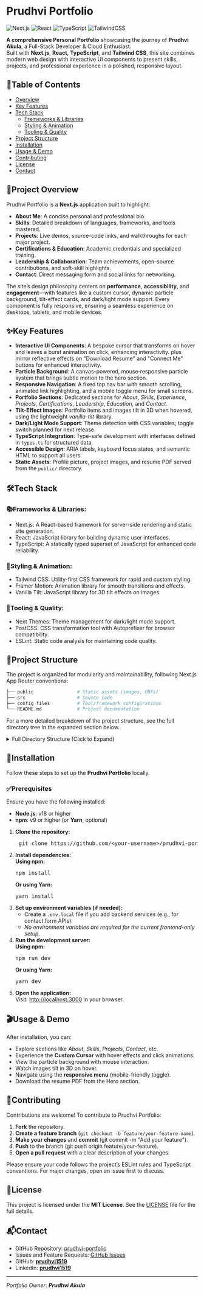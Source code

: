 # Prudhvi Portfolio

![Next.js](https://img.shields.io/badge/Next.js-000000?style=for-the-badge&logo=nextdotjs&logoColor=white)
![React](https://img.shields.io/badge/React-61DAFB?style=for-the-badge&logo=react&logoColor=black)
![TypeScript](https://img.shields.io/badge/TypeScript-3178C6?style=for-the-badge&logo=typescript&logoColor=white)
![TailwindCSS](https://img.shields.io/badge/Tailwind_CSS-06B6D4?style=for-the-badge&logo=tailwind-css&logoColor=white)

**A comprehensive Personal Portfolio** showcasing the journey of **Prudhvi Akula**, a Full-Stack Developer & Cloud Enthusiast.  
Built with **Next.js**, **React**, **TypeScript**, and **Tailwind CSS**, this site combines modern web design with interactive UI components to present skills, projects, and professional experience in a polished, responsive layout.

## 📑Table of Contents

- [Overview](#overview)
- [Key Features](#key-features)
- [Tech Stack](#tech-stack)
  - [Frameworks & Libraries](#frameworks-&-libraries)
  - [Styling & Animation](#styling-&-animation)
  - [Tooling & Quality](#tooling-&-quality)
- [Project Structure](#project-structure)
- [Installation](#installation)
- [Usage & Demo](#usage-&-demo)
- [Contributing](#contributing)
- [License](#license)
- [Contact](#contact)



## 📝Project Overview

Prudhvi Portfolio is a **Next.js** application built to highlight:
- **About Me**: A concise personal and professional bio.
- **Skills**: Detailed breakdown of languages, frameworks, and tools mastered.
- **Projects**: Live demos, source-code links, and walkthroughs for each major project.
- **Certifications & Education**: Academic credentials and specialized training.
- **Leadership & Collaboration**: Team achievements, open-source contributions, and soft-skill highlights.
- **Contact**: Direct messaging form and social links for networking.

The site’s design philosophy centers on **performance**, **accessibility**, and **engagement**—with features like a custom cursor, dynamic particle background, tilt-effect cards, and dark/light mode support. Every component is fully responsive, ensuring a seamless experience on desktops, tablets, and mobile devices.



## ✨Key Features

- **Interactive UI Components**: A bespoke cursor that transforms on hover and leaves a burst animation on click, enhancing interactivity. plus mirror reflective effects on "Download Resume" and "Connect Me" buttons for enhanced interactivity.
- **Particle Background**: A canvas-powered, mouse‐responsive particle system that brings subtle motion to the hero section.
- **Responsive Navigation**: A fixed top nav bar with smooth scrolling, animated link highlighting, and a mobile toggle menu for small screens.
- **Portfolio Sections**: Dedicated sections for *About*, *Skills*, *Experience*, *Projects*, *Certifications*, *Leadership*, *Education*, and *Contact*.
- **Tilt-Effect Images**: Portfolio items and images tilt in 3D when hovered, using the lightweight *vanilla-tilt* library.
- **Dark/Light Mode Support**: Theme detection with CSS variables; toggle switch planned for next release.
- **TypeScript Integration**: Type-safe development with interfaces defined in `types.ts` for structured data.
- **Accessible Design**: ARIA labels, keyboard focus states, and semantic HTML to support all users.
- **Static Assets**: Profile picture, project images, and resume PDF served from the `public/` directory.


## 🛠️Tech Stack

### 📚Frameworks & Libraries:
- Next.js: A React-based framework for server-side rendering and static site generation.
- React: JavaScript library for building dynamic user interfaces.
- TypeScript: A statically typed superset of JavaScript for enhanced code reliability.

### 🎨Styling & Animation:
- Tailwind CSS: Utility-first CSS framework for rapid and custom styling.
- Framer Motion: Animation library for smooth transitions and effects.
- Vanilla Tilt: JavaScript library for 3D tilt effects on images.

### 🔧Tooling & Quality:
- Next Themes: Theme management for dark/light mode support.
- PostCSS: CSS transformation tool with Autoprefixer for browser compatibility.
- ESLint: Static code analysis for maintaining code quality.



## 📂Project Structure

The project is organized for modularity and maintainability, following Next.js App Router conventions:

```bash
├── public                # Static assets (images, PDFs)
├── src                   # Source code
├── config files          # Tool/framework configurations
└── README.md             # Project documentation
```

For a more detailed breakdown of the project structure, see the full directory tree in the expanded section below.

<details>
<summary>Full Directory Structure (Click to Expand)</summary>

```bash
prudhvi-portfolio/
├── public/                       # Static assets (images, resume PDF)
│   ├── profile-pic.jpg
│   ├── pins-studio.png
│   ├── python-compiler.png
│   ├── weather-dashboard.png
│   ├── prudhvi_resume.pdf
├── src/
│   ├── app/
│   │   ├── components/
│   │   │   ├── sections/         # Page sections (About, Skills, Projects, etc.)
│   │   │   ├── CustomCursor.tsx  # Custom cursor with hover and burst effects
│   │   │   ├── Icons.tsx         # SVG icon components
│   │   │   ├── ParticlesBackground.tsx  # Canvas-based particle background
│   │   │   └── TiltImage.tsx     # Image component with tilt effect
│   │   ├── globals.css           # Global styles with Tailwind CSS
│   │   ├── types.ts              # TypeScript interfaces
│   │   ├── layout.tsx            # Root layout with theme provider
│   │   └── page.tsx              # Main page with navigation and sections
├── .gitignore                    # Git ignore file
├── .eslintrc.json                # ESLint configuration
├── next.config.ts                # Next.js configuration
├── package.json                  # Dependencies and scripts
├── postcss.config.mjs            # PostCSS configuration
├── tailwind.config.js            # Tailwind CSS configuration
├── tsconfig.json                 # TypeScript configuration
├── next-env.d.ts                 # Next.js TypeScript definitions
└── README.md                     # Project documentation
```
</details>



## 🚀Installation

Follow these steps to set up the **Prudhvi Portfolio** locally.

### ✅Prerequisites

Ensure you have the following installed:

- **Node.js**: v18 or higher
- **npm**: v9 or higher (or **Yarn**, optional)


<ol> <li> <strong>Clone the repository:</strong> <pre> git clone https://github.com/&lt;your-username&gt;/prudhvi-portfolio.git cd prudhvi-portfolio </pre> </li> <li> <strong>Install dependencies:</strong><br /> <strong>Using npm:</strong> <pre>npm install</pre> <strong>Or using Yarn:</strong> <pre>yarn install</pre> </li> <li> <strong>Set up environment variables (if needed):</strong> <ul> <li>Create a <code>.env.local</code> file if you add backend services (e.g., for contact form APIs).</li> <li><em>No environment variables are required for the current frontend-only setup.</em></li> </ul> </li> <li> <strong>Run the development server:</strong><br /> <strong>Using npm:</strong> <pre>npm run dev</pre> <strong>Or using Yarn:</strong> <pre>yarn dev</pre> </li> <li> <strong>Open the application:</strong><br /> Visit: <a href="http://localhost:3000" target="_blank">http://localhost:3000</a> in your browser. </li> </ol>



## 🎬Usage & Demo

After installation, you can:
- Explore sections like *About*, *Skills*, *Projects*, *Contact*, etc.
- Experience the **Custom Cursor** with hover effects and click animations.
- View the particle background with mouse interaction.
- Watch images tilt in 3D on hover.
- Navigate using the **responsive menu** (mobile-friendly toggle).
- Download the resume PDF from the Hero section.


## 🤝Contributing

Contributions are welcome! To contribute to Prudhvi Portfolio:

1. **Fork** the repository.
2. **Create a feature branch** (`git checkout -b feature/your-feature-name`).
3. **Make your changes** and **commit** (git commit -m "Add your feature").
4. **Push** to the branch (git push origin feature/your-feature).
5. **Open a pull request** with a clear description of your changes.

Please ensure your code follows the project’s ESLint rules and TypeScript conventions. For major changes, open an issue first to discuss.


## 📜License

This project is licensed under the **MIT License**. See the [LICENSE](LICENSE) file for the full details.


## 📬Contact

- GitHub Repository: [prudhvi-portfolio](https://github.com/prudhvi1519/Prudhvi-Portfolio)
- Issues and Feature Requests: [GitHub Issues](https://github.com/prudhvi1519/Prudhvi-Portfolio/issues)
- GitHub: **[prudhvi1519](https://github.com/prudhvi1519)**
- LinkedIn: **[prudhvi1519](https://www.linkedin.com/in/prudhvi1519)**

---

*Portfolio Owner*: ***Prudhvi Akula***
